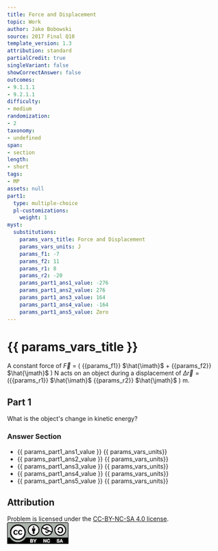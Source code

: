 ```yaml
---
title: Force and Displacement
topic: Work
author: Jake Bobowski
source: 2017 Final Q10
template_version: 1.3
attribution: standard
partialCredit: true
singleVariant: false
showCorrectAnswer: false
outcomes:
- 9.1.1.1
- 9.2.1.1
difficulty:
- medium
randomization:
- 2
taxonomy:
- undefined
span:
- section
length:
- short
tags:
- MP
assets: null
part1:
  type: multiple-choice
  pl-customizations:
    weight: 1
myst:
  substitutions:
    params_vars_title: Force and Displacement
    params_vars_units: J
    params_f1: -7
    params_f2: 11
    params_r1: 8
    params_r2: -20
    params_part1_ans1_value: -276
    params_part1_ans2_value: 276
    params_part1_ans3_value: 164
    params_part1_ans4_value: -164
    params_part1_ans5_value: Zero
---
```

# {{ params_vars_title }}
A constant force of $\vec{F}$  = ( {{params_f1}} $\hat{\imath}$ + {{params_f2}} $\hat{\jmath}$ ) N acts on an object during a displacement of $\Delta \vec{r} = (${{params_r1}} $\hat{\imath}$  {{params_r2}} $\hat{\jmath}$ ) m.

## Part 1

What is the object's change in kinetic energy?

### Answer Section

- {{ params_part1_ans1_value }} {{ params_vars_units}}
- {{ params_part1_ans2_value }} {{ params_vars_units}}
- {{ params_part1_ans3_value }} {{ params_vars_units}}
- {{ params_part1_ans4_value }} {{ params_vars_units}}
- {{ params_part1_ans5_value }} {{ params_vars_units}}

## Attribution

Problem is licensed under the [CC-BY-NC-SA 4.0 license](https://creativecommons.org/licenses/by-nc-sa/4.0/).<br> ![The Creative Commons 4.0 license requiring attribution-BY, non-commercial-NC, and share-alike-SA license.](https://raw.githubusercontent.com/firasm/bits/master/by-nc-sa.png)